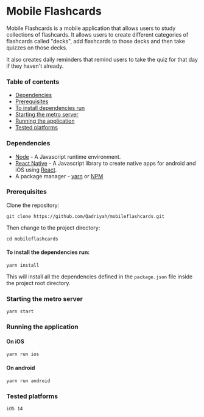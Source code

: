 # Mobile Flashcards

Mobile Flashcards is a mobile application that allows users to study collections of flashcards. It allows users to create different categories of flashcards called "decks", add flashcards to those decks and then take quizzes on those decks.

It also creates daily reminders that remind users to take the quiz for that day if they haven't already.

### Table of contents

- [Dependencies](#dependencies)
- [Prerequisites](#prerequisites)
- [To install dependencies run](#to-install-the-dependencies-run)
- [Starting the metro server](#starting-the-metro-server)
- [Running the application](#running-the-application)
- [Tested platforms](#tested-platforms)

### Dependencies

- [Node](https://nodejs.org/en/download/) - A Javascript runtime environment.
- [React Native](https://github.com/expo/create-react-native-app) - A Javascript library to create native apps for android and iOS using [React](https://reactjs.org).
- A package manager - [yarn](https://yarnpkg.com/lang/en/) or [NPM](https://www.npmjs.com/)

### Prerequisites

Clone the repository:

```
git clone https://github.com/Qadriyah/mobileflashcards.git
```

Then change to the project directory:

```
cd mobileflashcards
```

#### To install the dependencies run:

```
yarn install
```

This will install all the dependencies defined in the `package.json` file inside the project root directory.

### Starting the metro server

```
yarn start
```

### Running the application

#### On iOS

```
yarn run ios
```

#### On android

```
yarn run android
```

### Tested platforms

```
iOS 14
```
